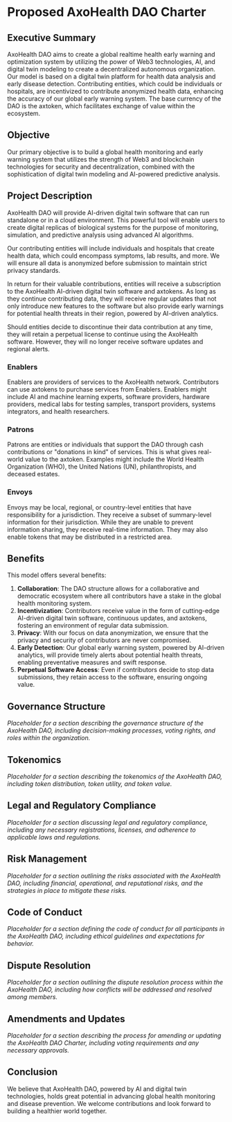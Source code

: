 # Proposed AxoHealth DAO Charter

## Executive Summary

AxoHealth DAO aims to create a global realtime health early warning and optimization system by utilizing the power of
Web3 technologies, AI, and digital twin modeling to create a decentralized autonomous organization. Our model is based
on a digital twin platform for health data analysis and early disease detection. Contributing entities, which could be
individuals or hospitals, are incentivized to contribute anonymized health data, enhancing the accuracy of our global
early warning system. The base currency of the DAO is the axtoken, which facilitates exchange of value within the
ecosystem.

## Objective

Our primary objective is to build a global health monitoring and early warning system that utilizes the strength of Web3
and blockchain technologies for security and decentralization, combined with the sophistication of digital twin modeling
and AI-powered predictive analysis.

## Project Description

AxoHealth DAO will provide AI-driven digital twin software that can run standalone or in a cloud environment. This
powerful tool will enable users to create digital replicas of biological systems for the purpose of monitoring,
simulation, and predictive analysis using advanced AI algorithms.

Our contributing entities will include individuals and hospitals that create health data, which could encompass
symptoms, lab results, and more. We will ensure all data is anonymized before submission to maintain strict privacy
standards.

In return for their valuable contributions, entities will receive a subscription to the AxoHealth AI-driven digital twin
software and axtokens. As long as they continue contributing data, they will receive regular updates that not only
introduce new features to the software but also provide early warnings for potential health threats in their region,
powered by AI-driven analytics.

Should entities decide to discontinue their data contribution at any time, they will retain a perpetual license to
continue using the AxoHealth software. However, they will no longer receive software updates and regional alerts.

### Enablers

Enablers are providers of services to the AxoHealth network. Contributors can use axtokens to purchase services from
Enablers. Enablers might include AI and machine learning experts, software providers, hardware providers, medical labs
for testing samples, transport providers, systems integrators, and health researchers.

### Patrons

Patrons are entities or individuals that support the DAO through cash contributions or "donations in kind" of services.
This is what gives real-world value to the axtoken. Examples might include the World Health Organization (WHO), the
United Nations (UN), philanthropists, and deceased estates.

### Envoys

Envoys may be local, regional, or country-level entities that have responsibility for a jurisdiction. They receive a
subset of summary-level information for their jurisdiction. While they are unable to prevent information sharing, they
receive real-time information. They may also enable tokens that may be distributed in a restricted area.

## Benefits

This model offers several benefits:

1. **Collaboration**: The DAO structure allows for a collaborative and democratic ecosystem where all contributors have
   a stake in the global health monitoring system.
2. **Incentivization**: Contributors receive value in the form of cutting-edge AI-driven digital twin software,
   continuous updates, and axtokens, fostering an environment of regular data submission.
3. **Privacy**: With our focus on data anonymization, we ensure that the privacy and security of contributors are never
   compromised.
4. **Early Detection**: Our global early warning system, powered by AI-driven analytics, will provide timely alerts
   about potential health threats, enabling preventative measures and swift response.
5. **Perpetual Software Access**: Even if contributors decide to stop data submissions, they retain access to the
   software, ensuring ongoing value.

## Governance Structure

*Placeholder for a section describing the governance structure of the AxoHealth DAO, including decision-making
processes, voting rights, and roles within the organization.*

## Tokenomics

*Placeholder for a section describing the tokenomics of the AxoHealth DAO, including token distribution, token utility,
and token value.*

## Legal and Regulatory Compliance

*Placeholder for a section discussing legal and regulatory compliance, including any necessary registrations, licenses,
and adherence to applicable laws and regulations.*

## Risk Management

*Placeholder for a section outlining the risks associated with the AxoHealth DAO, including financial, operational, and
reputational risks, and the strategies in place to mitigate these risks.*

## Code of Conduct

*Placeholder for a section defining the code of conduct for all participants in the AxoHealth DAO, including ethical
guidelines and expectations for behavior.*

## Dispute Resolution

*Placeholder for a section outlining the dispute resolution process within the AxoHealth DAO, including how conflicts
will be addressed and resolved among members.*

## Amendments and Updates

*Placeholder for a section describing the process for amending or updating the AxoHealth DAO Charter, including voting
requirements and any necessary approvals.*

## Conclusion

We believe that AxoHealth DAO, powered by AI and digital twin technologies, holds great potential in advancing global
health monitoring and disease prevention. We welcome contributions and look forward to building a healthier world
together.
